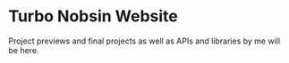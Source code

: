 # Turbo Nobsin Website

Project previews and final projects as well as APIs and libraries by me will be here.
